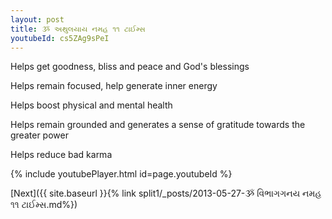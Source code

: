 ```yaml
---
layout: post
title: ૐ અથુલયાય નમહ ૧૧ ટાઈમ્સ
youtubeId: cs5ZAg9sPeI
---
```

 
 
Helps get goodness, bliss and peace and God's blessings
 
Helps remain focused, help generate inner energy 
 
Helps boost physical and mental health 
 
Helps remain grounded and generates a sense of gratitude towards the greater power 
 
Helps reduce bad karma
 
 
 
 


{% include youtubePlayer.html id=page.youtubeId %}
 
[Next]({{ site.baseurl }}{% link  split1/_posts/2013-05-27-ૐ વિભાગગનય નમહ ૧૧ ટાઈમ્સ.md%})
 
